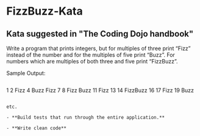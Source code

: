 # FizzBuzz-Kata

Kata suggested in "The Coding Dojo handbook"
-----

Write a program that prints integers, but for multiples of three print “Fizz” instead of the number and for the multiples of five print “Buzz”. For numbers which are multiples of both three and five print “FizzBuzz”.

Sample Output:

>```
1
2
Fizz
4
Buzz
Fizz
7
8
Fizz
Buzz
11
Fizz
13
14
FizzBuzz
16
17
Fizz
19
Buzz

```

etc.

- **Build tests that run through the entire application.**

- **Write clean code**
